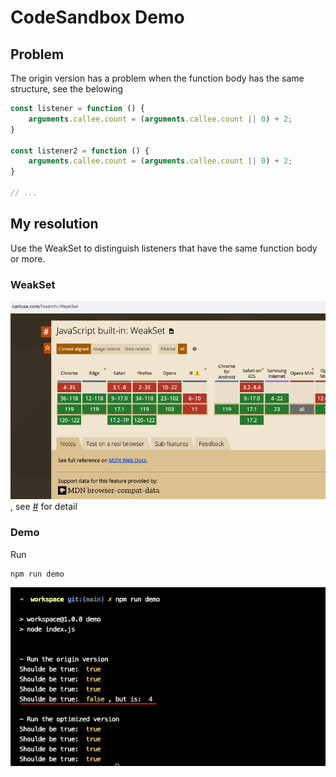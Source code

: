 # CodeSandbox Demo

## Problem

The origin version has a problem when the function body has the same structure, see the belowing

```javascript
const listener = function () {
    arguments.callee.count = (arguments.callee.count || 0) + 2;
}

const listener2 = function () {
    arguments.callee.count = (arguments.callee.count || 0) + 2;
}

// ...
```

## My resolution

Use the WeakSet to distinguish listeners that have the same function body or more.

### WeakSet

![image](./weakset__browser-support.png), see [#](https://caniuse.com/?search=WeakSet) for detail

### Demo

Run 

```shell
npm run demo
```

![image](./result.png)
